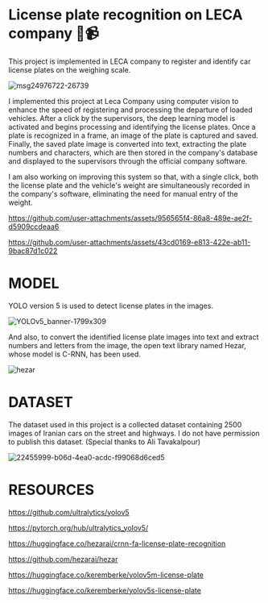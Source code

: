 # License plate recognition on LECA company 🚚📹

This project is implemented in LECA company to register and identify car license plates on the weighing scale.


![msg24976722-26739](https://github.com/user-attachments/assets/bf9930f0-c34b-48b3-b29a-3d36fb4631f0)


I implemented this project at Leca Company using computer vision to enhance the speed of registering and processing the departure of loaded vehicles. After a click by the supervisors, the deep learning model is activated and begins processing and identifying the license plates. Once a plate is recognized in a frame, an image of the plate is captured and saved. Finally, the saved plate image is converted into text, extracting the plate numbers and characters, which are then stored in the company's database and displayed to the supervisors through the official company software.

I am also working on improving this system so that, with a single click, both the license plate and the vehicle's weight are simultaneously recorded in the company's software, eliminating the need for manual entry of the weight.



https://github.com/user-attachments/assets/956565f4-86a8-489e-ae2f-d5909ccdeaa6



https://github.com/user-attachments/assets/43cd0169-e813-422e-ab11-9bac87d1c022



# MODEL
YOLO version 5 is used to detect license plates in the images.

![YOLOv5_banner-1799x309](https://github.com/user-attachments/assets/d5e7c674-9c2e-4474-95d8-0cdb2b31c788)

And also, to convert the identified license plate images into text and extract numbers and letters from the image, the open text library named Hezar, whose model is C-RNN, has been used.

![hezar](https://github.com/user-attachments/assets/be91b3f4-21b8-4752-bf2a-0dd72843ece9)


# DATASET
The dataset used in this project is a collected dataset containing 2500 images of Iranian cars on the street and highways.
I do not have permission to publish this dataset.
(Special thanks to Ali Tavakalpour)


![22455999-b06d-4ea0-acdc-f99068d6ced5](https://github.com/user-attachments/assets/613057ad-c63f-4e89-8215-8cb8aac3f831)


# RESOURCES

https://github.com/ultralytics/yolov5


https://pytorch.org/hub/ultralytics_yolov5/


https://huggingface.co/hezarai/crnn-fa-license-plate-recognition


https://github.com/hezarai/hezar


https://huggingface.co/keremberke/yolov5m-license-plate


https://huggingface.co/keremberke/yolov5s-license-plate
